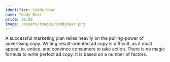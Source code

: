 ```yaml
---
identifier: teddy-bear
name: Teddy Bear
price: 30.00
image: /assets/images/teddybear.png
---
```

A successful marketing plan relies heavily on the pulling-power of advertising copy. Writing result-oriented ad copy is difficult, as it must appeal to, entice, and convince consumers to take action. There is no magic formula to write perfect ad copy. It is based on a number of factors.
